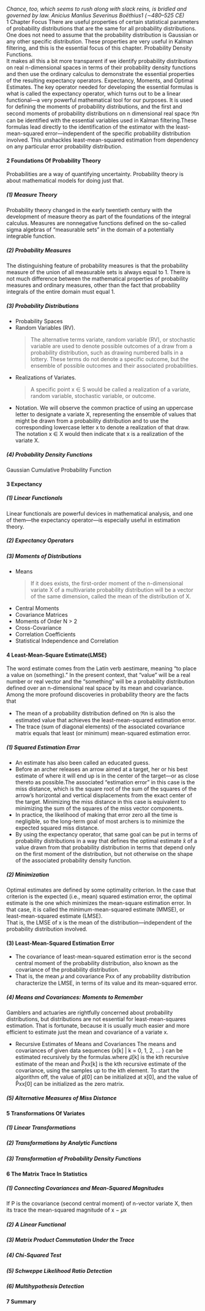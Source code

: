 _Chance, too, which seems to rush along with slack reins, is bridled and governed by law._ 
_Anicius Manlius Severinus Boëthius1 (∼480–525 CE)_  
1 Chapter Focus
There are useful properties of certain statistical parameters of probability distributions that are the same for all probability distributions. One does not need to assume that the probability distribution is Gaussian or any other specific distribution. These properties are very useful in Kalman filtering, and this is the essential focus of this chapter.
Probability Density Functions.   
It makes all this  a bit more transparent if we identify probability distributions on real n-dimensional spaces in terms of their probability density functions and then use the ordinary calculus to demonstrate the essential properties of the resulting expectancy operators.
Expectancy, Moments, and Optimal Estimates. 
The key operator needed for developing the essential formulas is what is called the expectancy operator, which turns out to be a linear functional—a very powerful mathematical tool for our purposes. It is used for defining the moments of probability distributions, and the first and second moments of probability distributions on n dimensional real space ℜn can be identified with the essential variables used in Kalman filtering.These formulas lead directly to the identification of the estimator with the least-mean-squared error—independent of the specific probability distribution involved. This unshackles least-mean-squared estimation from dependency on any particular error probability distribution.  
#### 2 Foundations Of Probability Theory  
Probabilities are a way of quantifying uncertainty. Probability theory is about mathematical models for doing just that.  
##### (1) Measure Theory
Probability theory changed in the early twentieth century with the development of measure theory as part of the foundations of the integral calculus. Measures are nonnegative functions defined on the so-called sigma algebras of “measurable sets” in the domain of a potentially integrable function.   
##### (2) Probability Measures
The distinguishing feature of probability measures is that the probability measure of the union of all measurable sets is always equal to 1. There is not much difference between the mathematical properties of probability measures and ordinary measures, other than the fact that probability integrals of the entire domain must equal 1.  
##### (3) Probability Distributions
- Probability Spaces
- Random Variables (RV). 
  > The alternative terms variate, random variable (RV), or stochastic variable are used to denote possible outcomes of a draw from a probability distribution, such as drawing numbered balls in a lottery. These terms do not denote a specific outcome, but the ensemble of possible outcomes and their associated probabilities. 
- Realizations of Variates. 
  > A specific point x ∈ S would be called a realization of a variate, random variable, stochastic variable, or outcome.
- Notation. We will observe the common practice of using an uppercase letter to designate a variate X, representing the ensemble of values that might be drawn from a probability distribution and to use the corresponding lowercase letter x to denote a realization of that draw. The notation x ∈ X would then indicate that x is a realization of the variate X.  
##### (4) Probability Density Functions
Gaussian Cumulative Probability Function  
#### 3 Expectancy
##### (1) Linear Functionals
Linear functionals are powerful devices in mathematical analysis, and one of them—the expectancy operator—is especially useful in estimation theory.  
##### (2) Expectancy Operators  
##### (3) Moments of Distributions  
- Means 
  > If it does exists, the first-order moment of the n-dimensional variate X of a multivariate probability distribution will be a vector of the same dimension, called the mean of the distribution of X.
- Central Moments
- Covariance Matrices
- Moments of Order N > 2
- Cross-Covariance
- Correlation Coefficients
- Statistical Independence and Correlation  
#### 4 Least-Mean-Square Estimate(LMSE)
The word estimate comes from the Latin verb aestimare, meaning “to place a value on (something).” 
In the present context, that “value” will be a real number or real vector and the “something” will be a probability distribution defined over an n-dimensional real space by its mean and covariance.  
Among the more profound discoveries in probability theory are the facts that
- The mean of a probability distribution defined on ℜn is also the estimated value that achieves the least-mean-squared estimation error.
- The trace (sum of diagonal elements) of the associated covariance matrix equals that least (or minimum) mean-squared estimation error. 
##### (1) Squared Estimation Error
- An estimate has also been called an educated guess. 
- Before an archer releases an arrow aimed at a target, her or his best estimate of where it will end up is in the center of the target—or as close thereto as possible.The associated “estimation error” in this case is the miss distance, which is the square root of the sum of the squares of the arrow’s horizontal and vertical displacements from the exact center of the target. Minimizing the miss distance in this case is equivalent to minimizing the sum of the squares of the miss vector components. 
- In practice, the likelihood of making that error zero all the time is negligible, so the long-term goal of most archers is to minimize the expected squared miss distance.
- By using the expectancy operator, that same goal can be put in terms of probability distributions in a way that defines the optimal estimate x̂ of a value drawn from that probability distribution in terms that depend only on the first moment of the distribution, but not otherwise on the shape of the associated probability density function.  
##### (2) Minimization
Optimal estimates are defined by some optimality criterion. 
In the case that criterion is the expected (i.e., mean) squared estimation error, the optimal estimate is the one which minimizes the mean-square estimation error. In that case, it is called the minimum-mean-squared estimate (MMSE), or least-mean-squared estimate (LMSE).  
That is, the LMSE of x is the mean of the distribution—independent of the probability distribution involved.  
#### (3) Least-Mean-Squared Estimation Error
- The covariance of least-mean-squared estimation error is the second central moment of the probability distribution, also known as the covariance of the probability distribution. 
- That is, the mean 𝜇 and covariance Pxx of any probability distribution characterize the LMSE, in terms of its value and its mean-squared error.  
##### (4) Means and Covariances: Moments to Remember
Gamblers and actuaries are rightfully concerned about probability distributions, but distributions are not essential for least-mean-squares estimation. That is fortunate, because it is usually much easier and more efficient to estimate just the mean and covariance of a variate x.  
- Recursive Estimates of Means and Covariances The means and covariances of given data sequences {x[k] | k = 0, 1, 2, … } can be estimated recursively by the formulas.where 𝜇̂[k] is the kth recursive estimate of the mean and P̂xx[k] is the kth recursive estimate of the covariance, using the samples up to the kth element. To start the algorithm off, the value of 𝜇̂[0] can be initialized at x[0], and the value of P̂xx[0] can be initialized as the zero matrix.
##### (5) Alternative Measures of Miss Distance  
#### 5 Transformations Of Variates  
##### (1) Linear Transformations  
##### (2) Transformations by Analytic Functions  
##### (3) Transformation of Probability Density Functions  
#### 6 The Matrix Trace In Statistics
##### (1) Connecting Covariances and Mean-Squared Magnitudes  
If P is the covariance (second central moment) of n-vector variate X, then its trace the mean-squared magnitude of x − 𝜇x
##### (2) A Linear Functional  
##### (3) Matrix Product Commutation Under the Trace  
##### (4) Chi-Squared Test
##### (5) Schweppe Likelihood Ratio Detection  
##### (6) Multihypothesis Detection  
#### 7 Summary
